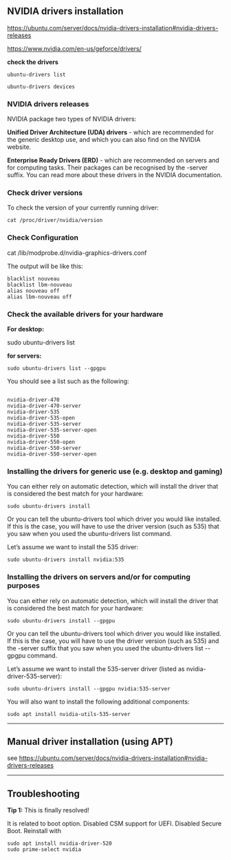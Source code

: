 ## NVIDIA drivers installation

https://ubuntu.com/server/docs/nvidia-drivers-installation#nvidia-drivers-releases

https://www.nvidia.com/en-us/geforce/drivers/

**check the drivers**

```
ubuntu-drivers list

ubuntu-drivers devices
```

### NVIDIA drivers releases 
NVIDIA package two types of NVIDIA drivers:

**Unified Driver Architecture (UDA) drivers** - which are recommended for the generic desktop use, and which you can also find on the NVIDIA website.

**Enterprise Ready Drivers (ERD)** - which are recommended on servers and for computing tasks. Their packages can be recognised by the -server suffix. You can read more about these drivers in the NVIDIA documentation.


### Check driver versions

To check the version of your currently running driver:
```
cat /proc/driver/nvidia/version
```

### Check Configuration

cat /lib/modprobe.d/nvidia-graphics-drivers.conf

The output will be like this:
```
blacklist nouveau
blacklist lbm-nouveau
alias nouveau off
alias lbm-nouveau off
```


### Check the available drivers for your hardware

**For desktop:**

sudo ubuntu-drivers list

**for servers:**

```
sudo ubuntu-drivers list --gpgpu

```
You should see a list such as the following:
```

nvidia-driver-470
nvidia-driver-470-server
nvidia-driver-535
nvidia-driver-535-open
nvidia-driver-535-server
nvidia-driver-535-server-open
nvidia-driver-550
nvidia-driver-550-open
nvidia-driver-550-server
nvidia-driver-550-server-open
```

### Installing the drivers for generic use (e.g. desktop and gaming)

You can either rely on automatic detection, which will install the driver that is considered the best match for your hardware:

```
sudo ubuntu-drivers install
```

Or you can tell the ubuntu-drivers tool which driver you would like installed. If this is the case, you will have to use the driver version (such as 535) that you saw when you used the ubuntu-drivers list command.

Let’s assume we want to install the 535 driver:

```
sudo ubuntu-drivers install nvidia:535
```


### Installing the drivers on servers and/or for computing purposes

You can either rely on automatic detection, which will install the driver that is considered the best match for your hardware:

```
sudo ubuntu-drivers install --gpgpu
```

Or you can tell the ubuntu-drivers tool which driver you would like installed. If this is the case, you will have to use the driver version (such as 535) and the -server suffix that you saw when you used the ubuntu-drivers list --gpgpu command.

Let’s assume we want to install the 535-server driver (listed as nvidia-driver-535-server):

```
sudo ubuntu-drivers install --gpgpu nvidia:535-server
```

You will also want to install the following additional components:

```
sudo apt install nvidia-utils-535-server
```
 ---

## Manual driver installation (using APT) 

see https://ubuntu.com/server/docs/nvidia-drivers-installation#nvidia-drivers-releases

---

## Troubleshooting

**Tip 1:** This is finally resolved!

It is related to boot option.
Disabled CSM support for UEFI.
Disabled Secure Boot.
Reinstall with 
```
sudo apt install nvidia-driver-520
sudo prime-select nvidia
```

